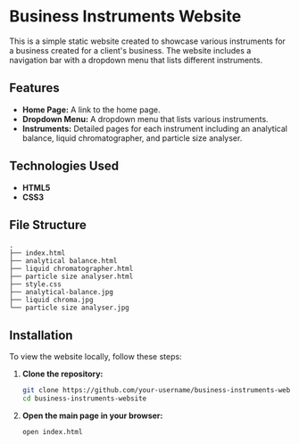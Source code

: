 
# Business Instruments Website

This is a simple static website created to showcase various instruments for a business created for a client's business. The website includes a navigation bar with a dropdown menu that lists different instruments.

## Features

- **Home Page:** A link to the home page.
- **Dropdown Menu:** A dropdown menu that lists various instruments.
- **Instruments:** Detailed pages for each instrument including an analytical balance, liquid chromatographer, and particle size analyser.

## Technologies Used

- **HTML5**
- **CSS3**

## File Structure

```
.
├── index.html
├── analytical balance.html
├── liquid chromatographer.html
├── particle size analyser.html
├── style.css
├── analytical-balance.jpg
├── liquid chroma.jpg
└── particle size analyser.jpg
```

## Installation

To view the website locally, follow these steps:

1. **Clone the repository:**
   ```sh
   git clone https://github.com/your-username/business-instruments-website.git
   cd business-instruments-website
   ```

2. **Open the main page in your browser:**
   ```sh
   open index.html
   ```




             
